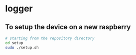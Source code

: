 # logger

## To setup the device on a new raspberry

```bash
# starting from the repository directory
cd setup
sudo ./setup.sh
```

